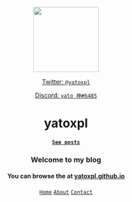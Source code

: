 <p align="center">
  <kbd>
    <img src="https://avatars2.githubusercontent.com/u/69571981?s=400&u=e23d360ce51a6ae622ca7f48b5075bbeffb72e41&v=4" width="150">
  </kbd>
</p>
<p align="center">
  <a href="https://twitter.com/yatoxpl">Twitter: <code>@yatoxpl</code></a>
</p>
<p align="center">
  <a href="https://discord.com/users/678458410059956225">Discord: <code>yato 神#6485</code></a>
</p>
<h1 align="center">yatoxpl</h1>
<h4 align="center"><a href="https://yatoxpl.github.io/"><code>See posts</code></a></h4>
<h3 align="center">
  Welcome to my blog
</h3>
<h4 align="center">

  You can browse the at [yatoxpl.github.io](https://yatoxpl.github.io)
  
</h4>
<p align="center">
  <a href="https://yatoxpl.github.io/"><code>Home</code></a> 
  <a href="https://yatoxpl.github.io/about/"><code>About</code></a>
  <a href="https://yatoxpl.github.io/contact/"><code>Contact</code></a>
</p>
